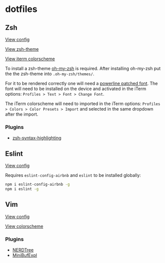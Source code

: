 # dotfiles

## Zsh

[View config](zshrc)

[View zsh-theme](cobalt2.zsh-theme)

[View iterm colorscheme](Brogrammer.itermcolors)

To install a zsh-theme [oh-my-zsh](https://github.com/robbyrussell/oh-my-zsh) is required.
After installing oh-my-zsh put the the zsh-theme into `.oh-my-zsh/themes/`.

For it to be rendered correctly one will need a [powerline patched font](https://github.com/robbyrussell/oh-my-zsh).
The font will need to be installed on the device and activated in the iTerm options: `Profiles > Text > Font > Change Font`.

The iTerm colorscheme will need to imported in the iTerm options: `Profiles > Colors > Color Presets > Import` and selected in the same dropdown after the import.

### Plugins

- [zsh-syntax-highlighting](https://github.com/zsh-users/zsh-syntax-highlighting)

## Eslint

[View config](eslintrc)

Requires `eslint-config-airbnb` and `eslint` to be installed globally:

```zsh
npm i eslint-config-airbnb -g
npm i eslint -g
```

## Vim

[View config](vimrc)

[View colorscheme](https://github.com/j-tom/vim-old-hope)

### Plugins

- [NERDTree](https://github.com/scrooloose/nerdtree)
- [MiniBufExpl](https://github.com/fholgado/minibufexpl.vim)

